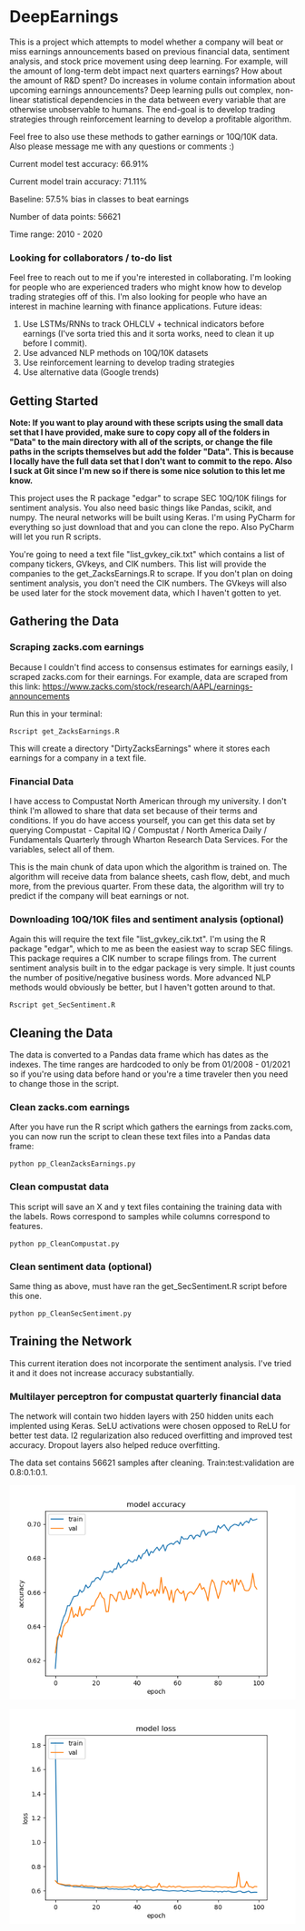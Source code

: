 # DeepEarnings

This is a project which attempts to model whether a company will beat or miss earnings announcements based on previous financial data, sentiment analysis, and stock price movement using deep learning. For example, will the amount of long-term debt impact next quarters earnings? How about the amount of R&D spent? Do increases in volume contain information about upcoming earnings announcements? Deep learning pulls out complex, non-linear statistical dependencies in the data between every variable that are otherwise unobservable to humans. The end-goal is to develop trading strategies through reinforcement learning to develop a profitable algorithm. 

Feel free to also use these methods to gather earnings or 10Q/10K data. Also please message me with any questions or comments :) 

Current model test accuracy: 66.91%

Current model train accuracy: 71.11% 

Baseline: 57.5% bias in classes to beat earnings

Number of data points: 56621

Time range:  2010 - 2020

### Looking for collaborators / to-do list
Feel free to reach out to me if you're interested in collaborating. I'm looking for people who are experienced traders who might know how to develop trading strategies off of this. I'm also looking for people who have an interest in machine learning with finance applications.
Future ideas:
1. Use LSTMs/RNNs to track OHLCLV + technical indicators before earnings (I've sorta tried this and it sorta works, need to clean it up before I commit).
2. Use advanced NLP methods on 10Q/10K datasets
3. Use reinforcement learning to develop trading strategies
4. Use alternative data (Google trends) 

## Getting Started

__Note: If you want to play around with these scripts using the small data set that I have provided, make sure to copy 
copy all of the folders in "Data" to the main directory with all of the scripts, or change the file paths in the 
scripts themselves but add the folder "Data". This is because I locally have the full data set that I don't want to 
commit to the repo. Also I suck at Git since I'm new so if there is some nice solution to this let me know.__

This project uses the R package "edgar" to scrape SEC 10Q/10K filings for sentiment analysis. You also need basic things like Pandas, scikit, and numpy. The neural networks will be built using Keras. I'm using PyCharm for everything so just download that and you can clone the repo. Also PyCharm will let you run R scripts. 

You're going to need a text file "list_gvkey_cik.txt" which contains a list of company tickers, GVkeys, and CIK numbers. This list will provide the companies to the get_ZacksEarnings.R to scrape. If you don't plan on doing sentiment analysis, you don't need the CIK numbers. The GVkeys will also be used later for the stock movement data, which I haven't gotten to yet.

## Gathering the Data

### Scraping zacks.com earnings

Because I couldn't find access to consensus estimates for earnings easily, I scraped zacks.com for their earnings. For example, data are scraped from this link:
https://www.zacks.com/stock/research/AAPL/earnings-announcements

Run this in your terminal:
```
Rscript get_ZacksEarnings.R
```
This will create a directory "DirtyZacksEarnings" where it stores each earnings for a company in a text file.

### Financial Data

I have access to Compustat North American through my university. I don't think I'm allowed to share that data set because of their terms and conditions. If you do have access yourself, you can get this data set by querying Compustat - Capital IQ / Compustat / North America
Daily / Fundamentals Quarterly through Wharton Research Data Services. For the variables, select all of them.

This is the main chunk of data upon which the algorithm is trained on. The algorithm will receive data from balance sheets, cash flow, debt, and much more, from the previous quarter. From these data, the algorithm will try to predict if the company will beat earnings or not. 

### Downloading 10Q/10K files and sentiment analysis (optional)

Again this will require the text file "list_gvkey_cik.txt". I'm using the R package "edgar", which to me as been the easiest way to scrap SEC filings. This package requires a CIK number to scrape filings from. The current sentiment analysis built in to the edgar package is very simple. It just counts the number of positive/negative business words. More advanced NLP methods would obviously be better, but I haven't gotten around to that.
``` 
Rscript get_SecSentiment.R
```

## Cleaning the Data

The data is converted to a Pandas data frame which has dates as the indexes. The time ranges are hardcoded to only be from 01/2008 - 01/2021 so if you're using data before hand or you're a time traveler then you need to change those in the script.

### Clean zacks.com earnings

After you have run the R script which gathers the earnings from zacks.com, you can now run the script to clean these text files into a Pandas data frame:
```
python pp_CleanZacksEarnings.py
```

### Clean compustat data
This script will save an X and y text files containing the training data with the labels. Rows correspond to samples while columns correspond to features. 

```
python pp_CleanCompustat.py
```

### Clean sentiment data (optional)
Same thing as above, must have ran the get_SecSentiment.R script before this one.
``` 
python pp_CleanSecSentiment.py
```

## Training the Network

This current iteration does not incorporate the sentiment analysis. I've tried it and it does not increase accuracy substantially.

### Multilayer perceptron for compustat quarterly financial data

The network will contain two hidden layers with 250 hidden units each implented using Keras. SeLU activations were 
chosen opposed to ReLU for better test data. l2 regularization also reduced overfitting and improved test accuracy.
Dropout layers also helped reduce overfitting. 

The data set contains 56621 samples after cleaning. Train:test:validation are 0.8:0.1:0.1. 

![Accuracy](./pics/Figure_1.png)

![Loss](./pics/Figure_2.png)

